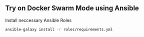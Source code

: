 ## Try on Docker Swarm Mode using Ansible
Install neccessary Ansible Roles

```bash
ansible-galaxy install -r roles/requirements.yml
